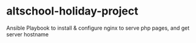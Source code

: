 # altschool-holiday-project

Ansible Playbook to install & configure nginx to serve php pages, and get server hostname
